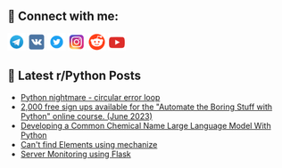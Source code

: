 ## 🔎 Connect with me:
[<img src="https://github.com/bullbesh/bullbesh/blob/main/images/Telegram.png" width="32" height="32" />](https://t.me/bullbesh)
[<img src="https://github.com/bullbesh/bullbesh/blob/main/images/VK.png" width="32" height="32" />](https://vk.com/bullbesh)
[<img src="https://github.com/bullbesh/bullbesh/blob/main/images/Twitter.png" width="32" height="32" />](https://twitter.com/bullbesh1)
[<img src="https://github.com/bullbesh/bullbesh/blob/main/images/Instagram.png" width="32" height="32" />](https://www.instagram.com/bullbesh)
[<img src="https://github.com/bullbesh/bullbesh/blob/main/images/Reddit.png" width="32" height="32" />](https://www.reddit.com/user/bullbesh)
[<img src="https://github.com/bullbesh/bullbesh/blob/main/images/YouTube.png" width="32" height="32" />](https://www.youtube.com/channel/UCtfjRs6uzgq5mfm8S06WTcg)

## 📕 Latest r/Python Posts
<!-- BLOG-POST-LIST:START -->
- [Python nightmare - circular error loop](https://www.reddit.com/r/Python/comments/140jdv9/python_nightmare_circular_error_loop/)
- [2,000 free sign ups available for the &quot;Automate the Boring Stuff with Python&quot; online course. &lpar;June 2023&rpar;](https://www.reddit.com/r/Python/comments/140iopx/2000_free_sign_ups_available_for_the_automate_the/)
- [Developing a Common Chemical Name Large Language Model With Python](https://www.reddit.com/r/Python/comments/140i5e9/developing_a_common_chemical_name_large_language/)
- [Can&#39;t find Elements using mechanize](https://www.reddit.com/r/Python/comments/140hlpw/cant_find_elements_using_mechanize/)
- [Server Monitoring using Flask](https://www.reddit.com/r/Python/comments/140fony/server_monitoring_using_flask/)
<!-- BLOG-POST-LIST:END -->
